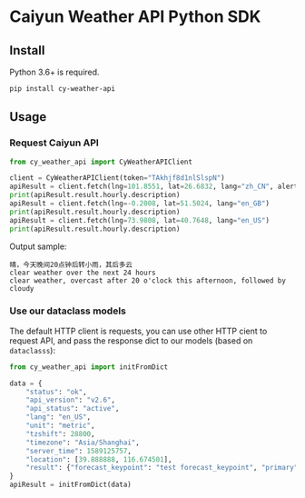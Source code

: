 # Caiyun Weather API Python SDK

## Install

Python 3.6+ is required.

```sh
pip install cy-weather-api
```

## Usage

### Request Caiyun API

```py
from cy_weather_api import CyWeatherAPIClient

client = CyWeatherAPIClient(token="TAkhjf8d1nlSlspN")
apiResult = client.fetch(lng=101.8551, lat=26.6832, lang="zh_CN", alert=True)
print(apiResult.result.hourly.description)
apiResult = client.fetch(lng=-0.2008, lat=51.5024, lang="en_GB")
print(apiResult.result.hourly.description)
apiResult = client.fetch(lng=73.9808, lat=40.7648, lang="en_US")
print(apiResult.result.hourly.description)
```

Output sample:

```
晴，今天晚间20点钟后转小雨，其后多云
clear weather over the next 24 hours
clear weather, overcast after 20 o'clock this afternoon, followed by cloudy
```

### Use our dataclass models

The default HTTP client is requests, you can use other HTTP cient to request API,
and pass the response dict to our models (based on `dataclasss`):

```py
from cy_weather_api import initFromDict

data = {
    "status": "ok",
    "api_version": "v2.6",
    "api_status": "active",
    "lang": "en_US",
    "unit": "metric",
    "tzshift": 28800,
    "timezone": "Asia/Shanghai",
    "server_time": 1589125757,
    "location": [39.888888, 116.674501],
    "result": {"forecast_keypoint": "test forecast_keypoint", "primary": 0},
}
apiResult = initFromDict(data)
```
